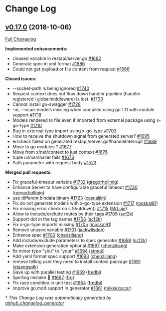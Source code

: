 # Change Log

## [v0.17.0](https://github.com/go-swagger/go-swagger/tree/v0.17.0) (2018-10-06)
[Full Changelog](https://github.com/go-swagger/go-swagger/compare/0.16.0...v0.17.0)

**Implemented enhancements:**

- Unused variable in restapi/server.go [\#1692](https://github.com/go-swagger/go-swagger/issues/1692)
- Generate spec in yml format [\#1686](https://github.com/go-swagger/go-swagger/issues/1686)
- Could not get payload or file content from request [\#1666](https://github.com/go-swagger/go-swagger/issues/1666)

**Closed issues:**

- --socket-path is being ignored [\#1740](https://github.com/go-swagger/go-swagger/issues/1740)
- Request context does not flow down handler pipeline \(handler registered i globalmiddleware\) is lost. [\#1733](https://github.com/go-swagger/go-swagger/issues/1733)
- Cannot install go-swagger [\#1728](https://github.com/go-swagger/go-swagger/issues/1728)
- -m, --scan-models missing when compiled using go 1.11 with module support [\#1718](https://github.com/go-swagger/go-swagger/issues/1718)
- Models rendered to file even if imported from external package using x-go-type [\#1710](https://github.com/go-swagger/go-swagger/issues/1710)
- Bug in external type import using x-go-type [\#1703](https://github.com/go-swagger/go-swagger/issues/1703)
- How to receive the shutdown signal from generated server? [\#1695](https://github.com/go-swagger/go-swagger/issues/1695)
- errcheck failed on generated restapi/server.go\#handleInterrupt [\#1689](https://github.com/go-swagger/go-swagger/issues/1689)
- Move to go modules ? [\#1677](https://github.com/go-swagger/go-swagger/issues/1677)
- Move from x/net/context to just context [\#1676](https://github.com/go-swagger/go-swagger/issues/1676)
- tuple unmarshaller fails [\#1673](https://github.com/go-swagger/go-swagger/issues/1673)
- Path parameter with request body [\#1523](https://github.com/go-swagger/go-swagger/issues/1523)

**Merged pull requests:**

- Fix graceful-timeout variable [\#1732](https://github.com/go-swagger/go-swagger/pull/1732) ([gregorhollmig](https://github.com/gregorhollmig))
- Enhance Server to have configurable graceful timeout [\#1730](https://github.com/go-swagger/go-swagger/pull/1730) ([gregorhollmig](https://github.com/gregorhollmig))
- use different bindata binary [\#1723](https://github.com/go-swagger/go-swagger/pull/1723) ([casualjim](https://github.com/casualjim))
- Fix do not generate models with x-go-type extension [\#1717](https://github.com/go-swagger/go-swagger/pull/1717) ([moskal91](https://github.com/moskal91))
- Fix missing error check on s.Shutdown\(\) [\#1715](https://github.com/go-swagger/go-swagger/pull/1715) ([MrLuje](https://github.com/MrLuje))
- Allow to include/exclude routes by their tags [\#1709](https://github.com/go-swagger/go-swagger/pull/1709) ([scf2k](https://github.com/scf2k))
- Support dot in the tag names [\#1706](https://github.com/go-swagger/go-swagger/pull/1706) ([scf2k](https://github.com/scf2k))
- Fix x-go-type imports missing [\#1705](https://github.com/go-swagger/go-swagger/pull/1705) ([moskal91](https://github.com/moskal91))
- Remove unused variable [\#1701](https://github.com/go-swagger/go-swagger/pull/1701) ([jackwilsdon](https://github.com/jackwilsdon))
- Enhance spec  [\#1700](https://github.com/go-swagger/go-swagger/pull/1700) ([chenziliang](https://github.com/chenziliang))
- Add include/exclude parameters to spec generator [\#1698](https://github.com/go-swagger/go-swagger/pull/1698) ([scf2k](https://github.com/scf2k))
- Make extension generation optional [\#1697](https://github.com/go-swagger/go-swagger/pull/1697) ([chenziliang](https://github.com/chenziliang))
- fix minor typo "you" to "your" [\#1694](https://github.com/go-swagger/go-swagger/pull/1694) ([stmuk](https://github.com/stmuk))
- Add yaml format spec support [\#1693](https://github.com/go-swagger/go-swagger/pull/1693) ([chenziliang](https://github.com/chenziliang))
- remove telling user they need to install context package [\#1691](https://github.com/go-swagger/go-swagger/pull/1691) ([etsangsplk](https://github.com/etsangsplk))
- Gave up with parallel testing [\#1669](https://github.com/go-swagger/go-swagger/pull/1669) ([fredbi](https://github.com/fredbi))
- Spelling mistake 🍝 [\#1667](https://github.com/go-swagger/go-swagger/pull/1667) ([frg](https://github.com/frg))
- Fix race condition in unit test [\#1664](https://github.com/go-swagger/go-swagger/pull/1664) ([fredbi](https://github.com/fredbi))
- Improve go.mod support in generator [\#1661](https://github.com/go-swagger/go-swagger/pull/1661) ([mikkeloscar](https://github.com/mikkeloscar))

\* *This Change Log was automatically generated by [github_changelog_generator](https://github.com/skywinder/Github-Changelog-Generator)*
